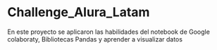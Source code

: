 # Challenge_Alura_Latam
En este proyecto se aplicaron las habilidades del notebook de Google colaboraty, Bibliotecas Pandas y aprender a visualizar datos
